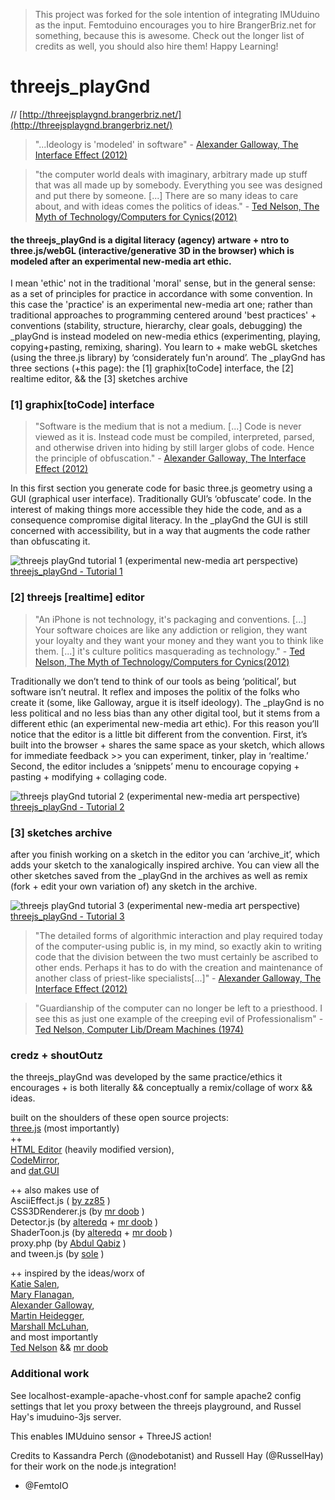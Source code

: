 
> This project was forked for the sole intention of integrating IMUduino as the input. Femtoduino encourages you to hire BrangerBriz.net for something, because this is awesome. Check out the longer list of credits as well, you should also hire them! Happy Learning! 


threejs_playGnd 
===========
// [http://threejsplaygnd.brangerbriz.net/](http://threejsplaygnd.brangerbriz.net/)


> "...Ideology is 'modeled' in software" - [Alexander Galloway, The Interface Effect (2012)](http://www.polity.co.uk/book.asp?ref=9780745662527)

> "the computer world deals with imaginary, arbitrary made up stuff that was all made up by somebody. Everything you see was designed and put there by someone. [...] There are so many ideas to care about, and with ideas comes the politics of ideas." - [Ted Nelson, The Myth of Technology/Computers for Cynics(2012)](https://www.youtube.com/watch?v=KdnGPQaICjk)


#### the threejs_playGnd is a digital literacy (agency) artware + ntro to three.js/webGL (interactive/generative 3D in the browser) which is modeled after an experimental new-media art ethic.

I mean 'ethic' not in the traditional 'moral' sense, but in the general sense: as a set of principles for practice in accordance with some convention. In this case the 'practice' is an experimental new-media art one; rather than traditional approaches to programming centered around 'best practices' + conventions (stability, structure, hierarchy, clear goals, debugging) the _playGnd is instead modeled on new-media ethics (experimenting, playing, copying+pasting, remixing, sharing). You learn to + make webGL sketches (using the three.js library) by ‘considerately fun'n around’. The _playGnd has three sections (+this page): the [1] graphix[toCode] interface, the [2] realtime editor, && the [3] sketches archive


### [1] graphix[toCode] interface

> "Software is the medium that is not a medium. [...] Code is never viewed as it is. Instead code must be compiled, interpreted, parsed, and otherwise driven into hiding by still larger globs of code. Hence the principle of obfuscation." - [Alexander Galloway, The Interface Effect (2012)](http://www.polity.co.uk/book.asp?ref=9780745662527)

In this first section you generate code for basic three.js geometry using a GUI (graphical user interface). Traditionally GUI’s ‘obfuscate’ code. In the interest of making things more accessible they hide the code, and as a consequence compromise digital literacy. In the _playGnd the GUI is still concerned with accessibility, but in a way that augments the code rather than obfuscating it.

![threejs playGnd tutorial 1 (experimental new-media art perspective)](http://brangerbriz.net/labs/threejs_playGnd/images/youtube_thumb1.jpg "Part 1")   
[threejs_playGnd - Tutorial 1](http://youtu.be/k4gCqk6tkbE)


### [2] threejs [realtime] editor


> "An iPhone is not technology, it's packaging and conventions. [...] Your software choices are like any addiction or religion, they want your loyalty and they want your money and they want you to think like them. [...] it's culture politics masquerading as technology." - [Ted Nelson, The Myth of Technology/Computers for Cynics(2012)](https://www.youtube.com/watch?v=KdnGPQaICjk)

Traditionally we don’t tend to think of our tools as being ‘political’, but software isn’t neutral. It reflex and imposes the politix of the folks who create it (some, like Galloway, argue it is itself ideology). The _playGnd is no less political and no less bias than any other digital tool, but it stems from a different ethic (an experimental new-media art ethic). For this reason you’ll notice that the editor is a little bit different from the convention. First, it’s built into the browser + shares the same space as your sketch, which allows for immediate feedback >> you can experiment, tinker, play in ‘realtime.’ Second, the editor includes a ‘snippets’ menu to encourage copying + pasting + modifying + collaging code. 

![threejs playGnd tutorial 2 (experimental new-media art perspective)](http://brangerbriz.net/labs/threejs_playGnd/images/youtube_thumb2.jpg "Part 2")   
[threejs_playGnd - Tutorial 2](http://youtu.be/OBmONPNeuF8)


### [3] sketches archive


after you finish working on a sketch in the editor you can ‘archive_it’, which adds your sketch to the xanalogically inspired archive. You can view all the other sketches saved from the _playGnd in the archives as well as remix (fork + edit your own variation of) any sketch in the archive.

![threejs playGnd tutorial 3 (experimental new-media art perspective)](http://brangerbriz.net/labs/threejs_playGnd/images/youtube_thumb3.jpg "Part 3")   
[threejs_playGnd - Tutorial 3](http://youtu.be/5YViNWXyUz4)


> "The detailed forms of algorithmic interaction and play required today of the computer-using public is, in my mind, so exactly akin to writing code that the division between the two must certainly be ascribed to other ends. Perhaps it has to do with the creation and maintenance of another class of priest-like specialists[...]" - [Alexander Galloway, The Interface Effect (2012)](http://www.polity.co.uk/book.asp?ref=9780745662527)

> "Guardianship of the computer can no longer be left to a priesthood. I see this as just one example of the creeping evil of Professionalism" - [Ted Nelson, Computer Lib/Dream Machines (1974)](http://en.wikipedia.org/wiki/Computer_Lib_/_Dream_Machines)


### credz + shoutOutz

the threejs_playGnd was developed by the same practice/ethics it encourages + is both literally && conceptually a remix/collage of worx && ideas.

built on the shoulders of these open source projects:  
[three.js](http://threejs.org/) (most importantly)  
++   
[HTML Editor](http://github.com/mrdoob/htmleditor) (heavily modified version),  
[CodeMirror](http://codemirror.net/),   
and [dat.GUI](https://code.google.com/p/dat-gui/)  

++ also makes use of  
AsciiEffect.js ( [by zz85](https://github.com/zz85) )  
CSS3DRenderer.js (by [mr doob](http://mrdoob.com/) )  
Detector.js (by [alteredq](http://alteredqualia.com/) + [mr doob](http://mrdoob.com/) )  
ShaderToon.js (by [alteredq](http://alteredqualia.com/) + [mr doob](http://mrdoob.com/) )  
proxy.php (by [Abdul Qabiz](http://www.abdulqabiz.com/) )    
and tween.js (by [sole](https://github.com/sole) )  

++ inspired by the ideas/worx of  
[Katie Salen](http://en.wikipedia.org/wiki/Katie_Salen),  
[Mary Flanagan](http://www.maryflanagan.com/),  
[Alexander Galloway](http://cultureandcommunication.org/galloway/),   
[Martin Heidegger](http://en.wikipedia.org/wiki/Martin_Heidegger),  
[Marshall McLuhan](http://en.wikipedia.org/wiki/Marshall_McLuhan),  
and most importantly  
[Ted Nelson](http://hyperland.com/) && [mr doob](http://mrdoob.com/)  


### Additional work
See localhost-example-apache-vhost.conf for sample apache2 config settings that let you proxy 
between the threejs playground, and Russel Hay's imuduino-3js server. 

This enables IMUduino sensor + ThreeJS action!

Credits to Kassandra Perch (@nodebotanist) and Russell Hay (@RusselHay) for their work on the node.js integration!

 - @FemtoIO
